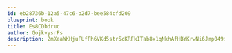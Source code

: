 ```yaml
---
id: eb28736b-12a5-47c6-b2d7-bee584cfd209
blueprint: book
title: Es8CDbdruc
author: GojkvysrFs
description: 2mXeaWKHjuFUfFh6VKd5str5cKRFkITab8x1qNkhAfHBYKrwNi6Jmp049iu9q9khL3cf8Y2gyhT3pbeRTKxPaVTce050BtgDQ68K
---
```

